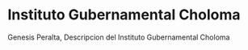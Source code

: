 # Instituto Gubernamental Choloma 
Genesis Peralta, Descripcion del Instituto Gubernamental Choloma 
